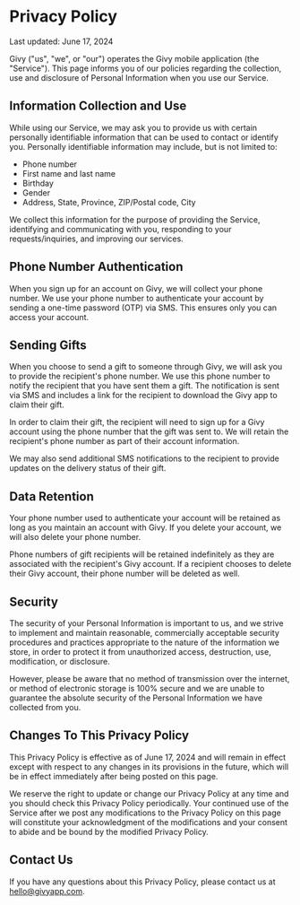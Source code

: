 # Privacy Policy

Last updated: June 17, 2024

Givy ("us", "we", or "our") operates the Givy mobile application (the "Service"). This page informs you of our policies regarding the collection, use and disclosure of Personal Information when you use our Service. 

## Information Collection and Use

While using our Service, we may ask you to provide us with certain personally identifiable information that can be used to contact or identify you. Personally identifiable information may include, but is not limited to:
- Phone number 
- First name and last name
- Birthday
- Gender
- Address, State, Province, ZIP/Postal code, City

We collect this information for the purpose of providing the Service, identifying and communicating with you, responding to your requests/inquiries, and improving our services.

## Phone Number Authentication

When you sign up for an account on Givy, we will collect your phone number. We use your phone number to authenticate your account by sending a one-time password (OTP) via SMS. This ensures only you can access your account.

## Sending Gifts  

When you choose to send a gift to someone through Givy, we will ask you to provide the recipient's phone number. We use this phone number to notify the recipient that you have sent them a gift. The notification is sent via SMS and includes a link for the recipient to download the Givy app to claim their gift. 

In order to claim their gift, the recipient will need to sign up for a Givy account using the phone number that the gift was sent to. We will retain the recipient's phone number as part of their account information.

We may also send additional SMS notifications to the recipient to provide updates on the delivery status of their gift.

## Data Retention

Your phone number used to authenticate your account will be retained as long as you maintain an account with Givy. If you delete your account, we will also delete your phone number.

Phone numbers of gift recipients will be retained indefinitely as they are associated with the recipient's Givy account. If a recipient chooses to delete their Givy account, their phone number will be deleted as well.

## Security

The security of your Personal Information is important to us, and we strive to implement and maintain reasonable, commercially acceptable security procedures and practices appropriate to the nature of the information we store, in order to protect it from unauthorized access, destruction, use, modification, or disclosure.

However, please be aware that no method of transmission over the internet, or method of electronic storage is 100% secure and we are unable to guarantee the absolute security of the Personal Information we have collected from you.

## Changes To This Privacy Policy

This Privacy Policy is effective as of June 17, 2024 and will remain in effect except with respect to any changes in its provisions in the future, which will be in effect immediately after being posted on this page.

We reserve the right to update or change our Privacy Policy at any time and you should check this Privacy Policy periodically. Your continued use of the Service after we post any modifications to the Privacy Policy on this page will constitute your acknowledgment of the modifications and your consent to abide and be bound by the modified Privacy Policy.

## Contact Us

If you have any questions about this Privacy Policy, please contact us at hello@givyapp.com.



